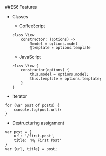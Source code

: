 ##ES6 Features
- Classes
    - CoffeeScript
    ```
    class View
        constructor: (options) ->
            @model = options.model
            @template = options.template
    ```
    - JavaScript
    ```
    class View {
        constructor(options) {
            this.model = options.model;
            this.template = options.template;
        }
    }
    ```

- Iterator
```
for (var post of posts) {
    console.log(post.url);
}
```
- Destructuring assignment
```
var post = {
    url: '/first-post',
    title: 'My First Post'
}
var {url, title} = post;
```
